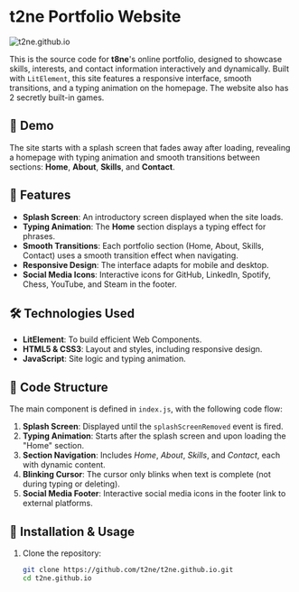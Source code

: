 # t2ne Portfolio Website

![t2ne.github.io](https://socialify.git.ci/t2ne/old-website/image?description=1&font=Source+Code+Pro&language=1&name=1&owner=1&pattern=Charlie+Brown&theme=Dark)

This is the source code for **t8ne**'s online portfolio, designed to showcase skills, interests, and contact information interactively and dynamically. Built with `LitElement`, this site features a responsive interface, smooth transitions, and a typing animation on the homepage. The website also has 2 secretly built-in games.

## 🎲 Demo

The site starts with a splash screen that fades away after loading, revealing a homepage with typing animation and smooth transitions between sections: **Home**, **About**, **Skills**, and **Contact**.

## 🎨 Features

- **Splash Screen**: An introductory screen displayed when the site loads.
- **Typing Animation**: The **Home** section displays a typing effect for phrases.
- **Smooth Transitions**: Each portfolio section (Home, About, Skills, Contact) uses a smooth transition effect when navigating.
- **Responsive Design**: The interface adapts for mobile and desktop.
- **Social Media Icons**: Interactive icons for GitHub, LinkedIn, Spotify, Chess, YouTube, and Steam in the footer.

## 🛠️ Technologies Used

- **LitElement**: To build efficient Web Components.
- **HTML5 & CSS3**: Layout and styles, including responsive design.
- **JavaScript**: Site logic and typing animation.

## 📂 Code Structure

The main component is defined in `index.js`, with the following code flow:

1. **Splash Screen**: Displayed until the `splashScreenRemoved` event is fired.
2. **Typing Animation**: Starts after the splash screen and upon loading the "Home" section.
3. **Section Navigation**: Includes *Home*, *About*, *Skills*, and *Contact*, each with dynamic content.
4. **Blinking Cursor**: The cursor only blinks when text is complete (not during typing or deleting).
5. **Social Media Footer**: Interactive social media icons in the footer link to external platforms.

## 📖 Installation & Usage

1. Clone the repository:
   ```bash
   git clone https://github.com/t2ne/t2ne.github.io.git
   cd t2ne.github.io
